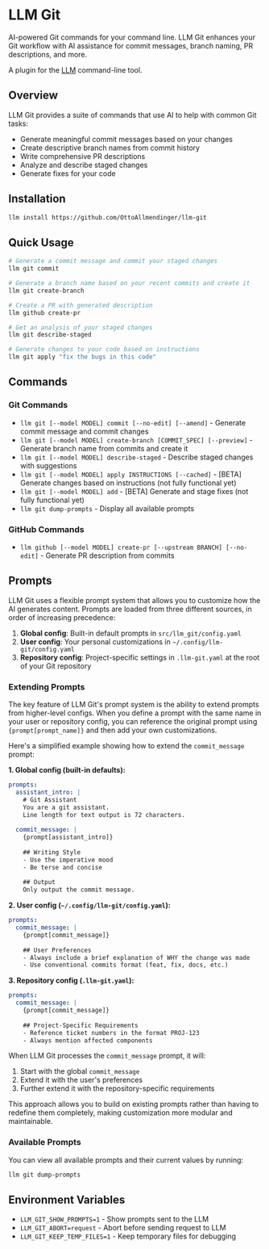 # LLM Git

AI-powered Git commands for your command line. LLM Git enhances your Git workflow with AI assistance for commit messages, branch naming, PR descriptions, and more.

A plugin for the [LLM](https://llm.datasette.io/) command-line tool.

## Overview

LLM Git provides a suite of commands that use AI to help with common Git tasks:

- Generate meaningful commit messages based on your changes
- Create descriptive branch names from commit history
- Write comprehensive PR descriptions
- Analyze and describe staged changes
- Generate fixes for your code

## Installation

```bash
llm install https://github.com/OttoAllmendinger/llm-git
```

## Quick Usage

```bash
# Generate a commit message and commit your staged changes
llm git commit

# Generate a branch name based on your recent commits and create it
llm git create-branch

# Create a PR with generated description
llm github create-pr

# Get an analysis of your staged changes
llm git describe-staged

# Generate changes to your code based on instructions
llm git apply "fix the bugs in this code"
```

## Commands

### Git Commands

- `llm git [--model MODEL] commit [--no-edit] [--amend]` - Generate commit message and commit changes
- `llm git [--model MODEL] create-branch [COMMIT_SPEC] [--preview]` - Generate branch name from commits and create it
- `llm git [--model MODEL] describe-staged` - Describe staged changes with suggestions
- `llm git [--model MODEL] apply INSTRUCTIONS [--cached]` - [BETA] Generate changes based on instructions (not fully functional yet)
- `llm git [--model MODEL] add` - [BETA] Generate and stage fixes (not fully functional yet)
- `llm git dump-prompts` - Display all available prompts

### GitHub Commands

- `llm github [--model MODEL] create-pr [--upstream BRANCH] [--no-edit]` - Generate PR description from commits

## Prompts

LLM Git uses a flexible prompt system that allows you to customize how the AI generates content. Prompts are loaded from three different sources, in order of increasing precedence:

1. **Global config**: Built-in default prompts in `src/llm_git/config.yaml`
2. **User config**: Your personal customizations in `~/.config/llm-git/config.yaml`
3. **Repository config**: Project-specific settings in `.llm-git.yaml` at the root of your Git repository

### Extending Prompts

The key feature of LLM Git's prompt system is the ability to extend prompts from higher-level configs. When you define a prompt with the same name in your user or repository config, you can reference the original prompt using `{prompt[prompt_name]}` and then add your own customizations.

Here's a simplified example showing how to extend the `commit_message` prompt:

**1. Global config (built-in defaults):**
```yaml
prompts:
  assistant_intro: |
    # Git Assistant
    You are a git assistant.
    Line length for text output is 72 characters.
  
  commit_message: |
    {prompt[assistant_intro]}
    
    ## Writing Style
    - Use the imperative mood
    - Be terse and concise
    
    ## Output
    Only output the commit message.
```

**2. User config (`~/.config/llm-git/config.yaml`):**
```yaml
prompts:
  commit_message: |
    {prompt[commit_message]}
    
    ## User Preferences
    - Always include a brief explanation of WHY the change was made
    - Use conventional commits format (feat, fix, docs, etc.)
```

**3. Repository config (`.llm-git.yaml`):**
```yaml
prompts:
  commit_message: |
    {prompt[commit_message]}
    
    ## Project-Specific Requirements
    - Reference ticket numbers in the format PROJ-123
    - Always mention affected components
```

When LLM Git processes the `commit_message` prompt, it will:
1. Start with the global `commit_message`
2. Extend it with the user's preferences
3. Further extend it with the repository-specific requirements

This approach allows you to build on existing prompts rather than having to redefine them completely, making customization more modular and maintainable.

### Available Prompts

You can view all available prompts and their current values by running:

```bash
llm git dump-prompts
```

## Environment Variables

- `LLM_GIT_SHOW_PROMPTS=1` - Show prompts sent to the LLM
- `LLM_GIT_ABORT=request` - Abort before sending request to LLM
- `LLM_GIT_KEEP_TEMP_FILES=1` - Keep temporary files for debugging
